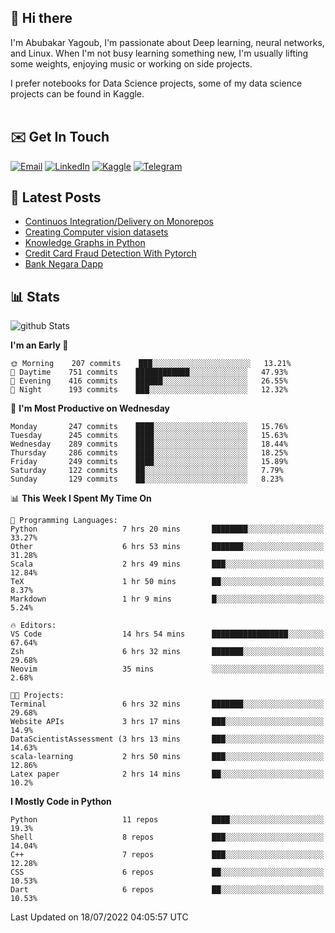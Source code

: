 ## 👋 Hi there

I'm Abubakar Yagoub, I'm passionate about Deep learning, neural networks, and
Linux. When I'm not busy learning something new, I'm usually lifting some
weights, enjoying music or working on side projects.

I prefer notebooks for Data Science projects, some of my data science projects
can be found in Kaggle. <br> <br>

## ✉️ Get In Touch

[![Email](https://img.shields.io/badge/Email-f1f1f1?style=for-the-badge&logo=gmail&logoColor=0f111a)](mailto:hi@blacksuan19.dev)
[![LinkedIn](https://img.shields.io/badge/LinkedIn-0077B5?style=for-the-badge&logo=linkedin&logoColor=white)](https://www.linkedin.com/in/blacksuan19/)
[![Kaggle](https://img.shields.io/badge/Kaggle-5acfff?style=for-the-badge&logo=kaggle&logoColor=white)](http://kaggle.com/abubakaryagob/)
[![Telegram](https://img.shields.io/badge/Telegram-2CA5E0?style=for-the-badge&logo=telegram&logoColor=white)](https://t.me/blacksuan19)

## 📩 Latest Posts

<!-- BLOG-POST-LIST:START -->
- [Continuos Integration/Delivery on Monorepos](http://blacksuan19.dev/blog/github-actions-monorepos/)
- [Creating Computer vision datasets](http://blacksuan19.dev/blog/creating-datasets/)
- [Knowledge Graphs in Python](http://blacksuan19.dev/projects/Knowledge_Graphs/)
- [Credit Card Fraud Detection With Pytorch](http://blacksuan19.dev/projects/credit-card-fraud-detection-with-pytorch/)
- [Bank Negara Dapp](http://blacksuan19.dev/projects/bank-negara/)
<!-- BLOG-POST-LIST:END -->

## 📊 Stats

![github Stats](https://github-readme-stats.vercel.app/api?username=blacksuan19&theme=github_dark&show_icons=true&count_private=true&custom_title=Github%20Stats&hide_border=true)

<!--START_SECTION:waka-->
**I'm an Early 🐤** 

```text
🌞 Morning    207 commits    ███░░░░░░░░░░░░░░░░░░░░░░   13.21% 
🌆 Daytime    751 commits    ████████████░░░░░░░░░░░░░   47.93% 
🌃 Evening    416 commits    ██████░░░░░░░░░░░░░░░░░░░   26.55% 
🌙 Night      193 commits    ███░░░░░░░░░░░░░░░░░░░░░░   12.32%

```
📅 **I'm Most Productive on Wednesday** 

```text
Monday       247 commits    ████░░░░░░░░░░░░░░░░░░░░░   15.76% 
Tuesday      245 commits    ████░░░░░░░░░░░░░░░░░░░░░   15.63% 
Wednesday    289 commits    ████░░░░░░░░░░░░░░░░░░░░░   18.44% 
Thursday     286 commits    ████░░░░░░░░░░░░░░░░░░░░░   18.25% 
Friday       249 commits    ████░░░░░░░░░░░░░░░░░░░░░   15.89% 
Saturday     122 commits    ██░░░░░░░░░░░░░░░░░░░░░░░   7.79% 
Sunday       129 commits    ██░░░░░░░░░░░░░░░░░░░░░░░   8.23%

```


📊 **This Week I Spent My Time On** 

```text
💬 Programming Languages: 
Python                   7 hrs 20 mins       ████████░░░░░░░░░░░░░░░░░   33.27% 
Other                    6 hrs 53 mins       ███████░░░░░░░░░░░░░░░░░░   31.28% 
Scala                    2 hrs 49 mins       ███░░░░░░░░░░░░░░░░░░░░░░   12.84% 
TeX                      1 hr 50 mins        ██░░░░░░░░░░░░░░░░░░░░░░░   8.37% 
Markdown                 1 hr 9 mins         █░░░░░░░░░░░░░░░░░░░░░░░░   5.24%

🔥 Editors: 
VS Code                  14 hrs 54 mins      █████████████████░░░░░░░░   67.64% 
Zsh                      6 hrs 32 mins       ███████░░░░░░░░░░░░░░░░░░   29.68% 
Neovim                   35 mins             ░░░░░░░░░░░░░░░░░░░░░░░░░   2.68%

🐱‍💻 Projects: 
Terminal                 6 hrs 32 mins       ███████░░░░░░░░░░░░░░░░░░   29.68% 
Website APIs             3 hrs 17 mins       ███░░░░░░░░░░░░░░░░░░░░░░   14.9% 
DataScientistAssessment (3 hrs 13 mins       ███░░░░░░░░░░░░░░░░░░░░░░   14.63% 
scala-learning           2 hrs 50 mins       ███░░░░░░░░░░░░░░░░░░░░░░   12.86% 
Latex paper              2 hrs 14 mins       ██░░░░░░░░░░░░░░░░░░░░░░░   10.2%

```

**I Mostly Code in Python** 

```text
Python                   11 repos            ████░░░░░░░░░░░░░░░░░░░░░   19.3% 
Shell                    8 repos             ███░░░░░░░░░░░░░░░░░░░░░░   14.04% 
C++                      7 repos             ███░░░░░░░░░░░░░░░░░░░░░░   12.28% 
CSS                      6 repos             ██░░░░░░░░░░░░░░░░░░░░░░░   10.53% 
Dart                     6 repos             ██░░░░░░░░░░░░░░░░░░░░░░░   10.53%

```



 Last Updated on 18/07/2022 04:05:57 UTC
<!--END_SECTION:waka-->
